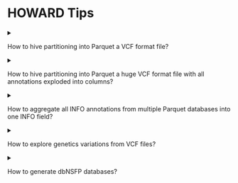 # HOWARD Tips

<details>

<summary>

How to hive partitioning into Parquet a VCF format file?
</summary>

In order to create a database from a VCF file, process partitioning
highly speed up futher annotation process. Simply use HOWARD Convert
tool with `--parquet_partitions` option. Format of input and output
files can be any avaialbe format (e.g. Parquet, VCF, TSV).

This process is not ressource intensive, but can take a while for huge
databases. However, using `--explode_infos` option require much more
memory for huge databases.

``` bash
INPUT=~/howard/databases/dbsnp/current/hg19/b156/dbsnp.parquet
OUTPUT=~/howard/databases/dbsnp/current/hg19/b156/dbsnp.partition.parquet
PARTITIONS="#CHROM" # "#CHROM", "#CHROM,REF,ALT" (for SNV file only) 
howard convert \
   --input=$INPUT \
   --output=$OUTPUT \
   --parquet_partitions="#CHROM" \
   --threads=8
```

</details>

<details>

<summary>

How to hive partitioning into Parquet a huge VCF format file with all
annotations exploded into columns?
</summary>

Due to memory usage with duckDB, huge VCF file convertion can fail. This
tip describe hive partitioning of huge VCF files into Parquet, to
prevent memory resource crash.

The following bash script is spliting VCF by "#CHROM" and chunk VCF
files with a defined size ("CHUNK_SIZE"). Depending on input VCF file,
the number of chunk VCF files will be determined by the content (usually
number of annotation within the VCF file). Moreover, Parquet files can
also be chunked ("CHUNK_SIZE_PARQUET"). Default options This will ensure
a memory usage around 4-5Gb.

Moreover, an additional partitioning can be applied, on one or more
specific VCF column or INFO annotation: "None" for no partitioning;
"REF,ALT" for VCF only with SNV (e.g. dbSNP); "CLINSIG" for ClinVar
database (values such as "Pathogenic, Moslty-Pathogenic"...). Note that
partitioning only works for small values (a value lenght will create a
too long partition folder), and for not too many values for a column
(partition fragments is maximum of 1024). This additional partition can
take a while.

In order to create a high-performance database for HOWARD, INFO
annotations can be exploded in columns. This option is slower, but
generate a Parquet database that will be used by picking needed columns
for annotation. Annotations to explode can be chosen with more options.

``` bash
# Files
VCF=/tmp/my.vcf.gz                  # Input VCF file
PARQUET=/tmp/my.partition.parquet   # Output Partitioned Parquet folder

# Tools
BCFTOOLS=bcftools   # BCFTools
BGZIP=bgzip         # BGZip
HOWARD=howard       # HOWARD
TABIX=tabix         # Tabix

# Threads
THREADS=12          # Number of threads

# Param
CHUNK_SIZE=1000000000               # 1000000000 for VCF chunk size around 200Mb
CHUNK_SIZE_PARQUET=10000000         # 10000000 for parquet chunk size around 200Mb
PARQUET_PARTITIONS="None"           # "None" for no more partition, "REF,ALT" (SNV VCF) or "REF" or "CLNSIG"...
CONVERT_OPTIONS=" --explode_infos " # Explode INFO annotations into columns

# Create output folder
rm -r $PARQUET
mkdir -p $PARQUET

# Extract header
$BCFTOOLS view -h $VCF --threads $THREADS > $PARQUET/header.vcf

# VCF indexing (if necessary)
if [ ! -e $VCF.tbi ]; then
    $TABIX $VCF
fi;

# For each chromosome
for chr in $($TABIX -l $VCF | cut -f1); do

    if [ "$chr" != "None" ]; then
        echo "# Chromosome '$chr'"

        # Create chromosome folder
        mkdir -p $PARQUET/#CHROM=$chr;

        echo "# Chromosome '$chr' - BCFTools filter and split file..."
        $BCFTOOLS filter $VCF -r $chr --threads $THREADS | $BCFTOOLS view -H --threads $THREADS | split -a 10 -C $CHUNK_SIZE - $PARQUET/#CHROM=$chr/ --filter="$BGZIP -l1 --threads=$THREADS > \$FILE.gz";
        nb_chunk_files=$(ls $PARQUET/#CHROM=$chr/*.gz | wc -l)

        # Convert chunk VCF to Parquet
        i_chunk_files=0
        for file in $PARQUET/#CHROM=$chr/*.gz; do
            
            # Chunk file to TSV and header
            ((i_chunk_files++))
            chunk=$(basename $file | sed s/.gz$//gi)
            echo "# Chromosome '$chr' - Convert VCF to Parquet '$chunk' ($PARQUET_PARTITIONS) [$i_chunk_files/$nb_chunk_files]..."
            mv $file $file.tsv.gz;
            cp $PARQUET/header.vcf $file.tsv.gz.hdr;

            # Convert with partitioning or not
            $HOWARD convert --input=$file.tsv.gz --output=$file.parquet $CONVERT_OPTIONS --threads=$THREADS --parquet_partitions="$PARQUET_PARTITIONS" --verbosity=ERROR --chunk_size=$CHUNK_SIZE_PARQUET

            # Redirect partitioninf folder if any
            if [ "$PARQUET_PARTITIONS" != "" ]; then
                rsync -a $file.parquet/ $(dirname $file)/
                rm -r $file.parquet*
            fi;

            # Clean
            rm -f $file.tsv*

        done;
    fi;
done;

# Create header
cp $PARQUET/header.vcf $PARQUET.hdr

# Show partitioned Parquet folder
tree -h $PARQUET
```

</details>

<details>

<summary>

How to aggregate all INFO annotations from multiple Parquet databases
into one INFO field?
</summary>

In order to merge all annotations in INFO column of multiple databases,
use a SQL query on the list of Parquet databases, and use `STRING_AGG`
duckDB function to aggretate values. This will probably work only for
small databases.

``` bash
howard query \
   --explode_infos \
   --explode_infos_prefix='INFO/' \
   --query="SELECT \"#CHROM\", POS, REF, ALT, STRING_AGG(INFO, ';') AS INFO \
            FROM parquet_scan('tests/databases/annotations/current/hg19/*.parquet', union_by_name = true) \
            GROUP BY \"#CHROM\", POS, REF, ALT" \
   --output=/tmp/full_annotation.tsv
   
head -n2 /tmp/full_annotation.tsv
```

    #CHROM  POS     REF     ALT     INFO
    chr1    69093   G       T       MCAP13=0.001453;REVEL=0.117;SIFT_score=0.082;SIFT_converted_rankscore=0.333;SIFT_pred=T;SIFT4G_score=0.097;SIFT4G_converted_rankscore=0.392;SIFT4G_pred=T;Polyphen2_HDIV_score=0.0;Polyphen2_HDIV_rankscore=0.029;Polyphen2_HDIV_pred=B;Polyphen2_HVAR_score=0.0;Polyphen2_HVAR_rankscore=0.014;Polyphen2_HVAR_pred=B;LRT_score=0.589;LRT_converted_rankscore=0.056;LRT_pred=N;MutationTaster_score=0.635;MutationTaster_converted_rankscore=0.328;MutationTaster_pred=D;MutationAssessor_score=.;MutationAssessor_rankscore=.;MutationAssessor_pred=.;FATHMM_score=6.74;FATHMM_converted_rankscore=0.005;FATHMM_pred=T;PROVEAN_score=0.27;PROVEAN_converted_rankscore=0.043;PROVEAN_pred=N;VEST4_score=0.12;VEST4_rankscore=0.111;MetaSVM_score=-1.003;MetaSVM_rankscore=0.291;MetaSVM_pred=T;MetaLR_score=0.002;MetaLR_rankscore=0.005;MetaLR_pred=T;MetaRNN_score=0.452;MetaRNN_rankscore=0.666;MetaRNN_pred=T;M_CAP_score=0.001;M_CAP_rankscore=0.022;M_CAP_pred=T;REVEL_score=0.117;REVEL_rankscore=0.332;MutPred_score=0.835;MutPred_rankscore=0.943;MVP_score=0.240;MVP_rankscore=0.236;MPC_score=.;MPC_rankscore=.;PrimateAI_score=.;PrimateAI_rankscore=.;PrimateAI_pred=.;DEOGEN2_score=0.008;DEOGEN2_rankscore=0.072;DEOGEN2_pred=T;BayesDel_addAF_score=-0.359;BayesDel_addAF_rankscore=0.042;BayesDel_addAF_pred=T;BayesDel_noAF_score=-0.754;BayesDel_noAF_rankscore=0.033;BayesDel_noAF_pred=T;ClinPred_score=0.090;ClinPred_rankscore=0.112;ClinPred_pred=T;LIST_S2_score=0.065;LIST_S2_rankscore=0.651;LIST_S2_pred=T;Aloft_pred=.,.,;Aloft_Confidence=.,.,;CADD_raw=0.013;CADD_raw_rankscore=0.049;CADD_phred=2.83;DANN_score=0.602;DANN_rankscore=0.064;fathmm_MKL_coding_score=0.505;fathmm_MKL_coding_rankscore=0.287;fathmm_MKL_coding_pred=D;fathmm_XF_coding_score=0.012;fathmm_XF_coding_rankscore=0.001;fathmm_XF_coding_pred=N;Eigen_raw_coding=-0.958;Eigen_raw_coding_rankscore=0.095;Eigen_PC_raw_coding=-0.968;Eigen_PC_raw_coding_rankscore=0.105;GenoCanyon_score=0;GenoCanyon_rankscore=0.012;integrated_fitCons_score=0.487;integrated_fitCons_rankscore=0.14;integrated_confidence_value=0;LINSIGHT=.;LINSIGHT_rankscore=.;GERP___NR=2.31;GERP___RS=1.36;GERP___RS_rankscore=0.211;phyloP100way_vertebrate=1.139;phyloP100way_vertebrate_rankscore=0.311;phyloP30way_mammalian=0.113;phyloP30way_mammalian_rankscore=0.17;phastCons100way_vertebrate=0.841;phastCons100way_vertebrate_rankscore=0.303;phastCons30way_mammalian=0.552;phastCons30way_mammalian_rankscore=0.281;SiPhy_29way_logOdds=6.575;SiPhy_29way_logOdds_rankscore=0.218;Interpro_domain=.,.;GTEx_V8_gene=.;GTEx_V8_tissue=.;InterVar_automated=Uncertain_significance;PVS1=0;PS1=0;PS2=0;PS3=0;PS4=0;PM1=0;PM2=1;PM3=0;PM4=0;PM5=0;PM6=0;PP1=0;PP2=0;PP3=0;PP4=0;PP5=0;BA1=0;BS1=0;BS2=0;BS3=0;BS4=0;BP1=0;BP2=0;BP3=0;BP4=1;BP5=0;BP6=0;BP7=0

</details>

<details>

<summary>

How to explore genetics variations from VCF files?
</summary>

[CuteVariant: A standalone and free application to explore genetics
variations from VCF files](https://cutevariant.labsquare.org/)

Cutevariant is a cross-plateform application dedicated to maniupulate
and filter variation from annotated VCF file. When you create a project,
data are imported into an sqlite database that cutevariant queries
according your needs. Presently, SnpEff and VEP annotations are
supported. Once your project is created, you can query variant using
different gui controller or directly using the VQL language. This Domain
Specific Language is specially designed for cutevariant and try to keep
the same syntax than SQL for an easy use.

Published in [Bioinformatics Advanced - Cutevariant: a standalone
GUI-based desktop application to explore genetic variations from an
annotated VCF
file](https://academic.oup.com/bioinformaticsadvances/article/2/1/vbab028/6440032?login=true)

Documentation available
on [cutevariant.labsquare.org](https://cutevariant.labsquare.org/) and
[GitHub]((https://github.com/labsquare/cutevariant))

<figure>

<img
src="https://raw.githubusercontent.com/labsquare/cutevariant/master/screencast.gif"
title="HOWARD Graphical User Interface" alt="CuteVariant" />
<figcaption aria-hidden="true">

CuteVariant
</figcaption>

</figure>

</details>

<details>

<summary>

How to generate dbNSFP databases?
</summary>

[dbNSFP](https://sites.google.com/site/jpopgen/dbNSFP) is a database
developed for functional prediction and annotation of all potential
non-synonymous single-nucleotide variants (nsSNVs) in the human genome.

In order to use dbNSFP with HOWARD, databases need to be downloaded and
formatted. The `databases` tool is able to download and generate VCF,
Parquet and Partition Parquet format file.

``` bash
# Download dbNSFP for ALL annotation, in VCF, Parquet and Partition Parquet, with INFO column
howard databases --assembly=hg19 --download-dbnsfp=~/howard/databases/dbnsfp/4.4a --download-dbnsfp-release='4.4a' --download-dbnsfp-parquet --download-dbnsfp-vcf --download-dbnsfp-add-info
```

To generate dbNSFP database in Annovar TXT format, because it can not be
provided by
[Annovar](https://annovar.openbioinformatics.org/en/latest/user-guide/download/)
tool, this following script is useful. Itcan be adapted dependgin on the
dbNSFP release and needed assembly. For example, for release 4.4a of
dbSNFP, and assembly 'hg19', the positional columns are '\$8' for
chromosome and '\$9' for position (see dbNSFP doc).

``` bash
# dbNSFP GZ to Annovar
# Script index annovar downloaded from https://github.com/WGLab/doc-ANNOVAR/issues/15. Official script does not work with some grep releases (https://gist.githubusercontent.com/suqingdong/447ee784582200309c17b3a844566bac/raw/d227a42ca29caece90bb437a9a10732282d2c35f/index_annovar.pl)
# Usage: perl annovar_idx.pl dbFile binSize
# Example: perl annovar_idx.pl hg19_clinvar_20160302.txt 1000 > hg19_clinvar_20160302.txt.idx

# Init
index_annovar=/path/to/annovar_idx.pl
table_annovar=/path/to/table_annovar.pl
dbSNFP_folder=/path/to/dbnsfp/4.4a/
vcf=/path/to/example.vcf.gz
annovar_file=hg19_dbNSFP44a.txt;
annovar_file_gz=$annovar_file.gz;

# Header
first_file=$(ls $dbSNFP_folder/dbNSFP4.4a_variant.chr*.gz | head -n 1)
nb_column=$(zcat $first_file | head -n1 | awk -F"\t" '{print NF}')
zcat $first_file | head -n1 | awk -v nb_column="$nb_column" -F"\t" '{gsub(/\r/,""); printf "#Chr\tStart\tEnd\tRef\tAlt\t"; for (i = 12; i <= nb_column; i++) {printf "%s\t", $i}; printf "\n"}' > $annovar_file;
echo "Number of column: $nb_column"

# Format each variant file (by chromosome)
for file in $dbSNFP_folder/dbNSFP4.4a_variant.chr*.gz; do
    echo $file;
    zcat $file | grep "^#" -v | awk -v nb_column="$nb_column" -F"\t" '$8!="."{gsub(/\r/,""); printf $8"\t"$9"\t"$9"\t"$3"\t"$4"\t"; for (i = 12; i <= nb_column; i++) {if($i==""){$i="."}; printf "%s\t", $i}; printf "\n"}' >> $annovar_file;
done;

# Compress
gzip -9 -c $annovar_file > $annovar_file_gz &

# Index
perl $index_annovar $annovar_file 10000 > $annovar_file.idx

# Annovation test
$table_annovar $vcf . -protocol dbNSFP44a_annovar -buildver hg19 -out /tmp/myanno.vcf.gz -remove -operation f -nastring . -vcfinput
```

> Note: This script is not parallelized, not optimized

</details>
